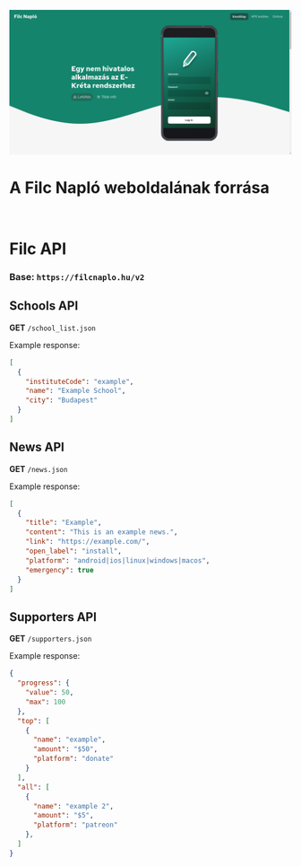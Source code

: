 ![](filcnaplo.hu.png) 

# A Filc Napló weboldalának forrása

<br>

# Filc API

### Base: `https://filcnaplo.hu/v2`

## Schools API

**GET** `/school_list.json`

Example response:

```json
[
  {
    "instituteCode": "example",
    "name": "Example School",
    "city": "Budapest"
  }
]
```

## News API

**GET** `/news.json`

Example response:

```json
[
  {
    "title": "Example",
    "content": "This is an example news.",
    "link": "https://example.com/",
    "open_label": "install",
    "platform": "android|ios|linux|windows|macos",
    "emergency": true
  }
]
```

## Supporters API

**GET** `/supporters.json`

Example response:

```json
{
  "progress": {
    "value": 50,
    "max": 100
  },
  "top": [
    {
      "name": "example",
      "amount": "$50",
      "platform": "donate"
    }
  ],
  "all": [
    {
      "name": "example 2",
      "amount": "$5",
      "platform": "patreon"
    },
  ]
}
```
